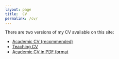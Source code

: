 ```yaml
---
layout: page
title:  CV
permalink: /cv/
---
```

There are two versions of my CV available on this site:

- [Academic CV (recommended)](cv/cv-pt_br)
- [Teaching CV](/cv-en_us)
- [Academic CV in PDF format](pdf/myCV.pdf)
